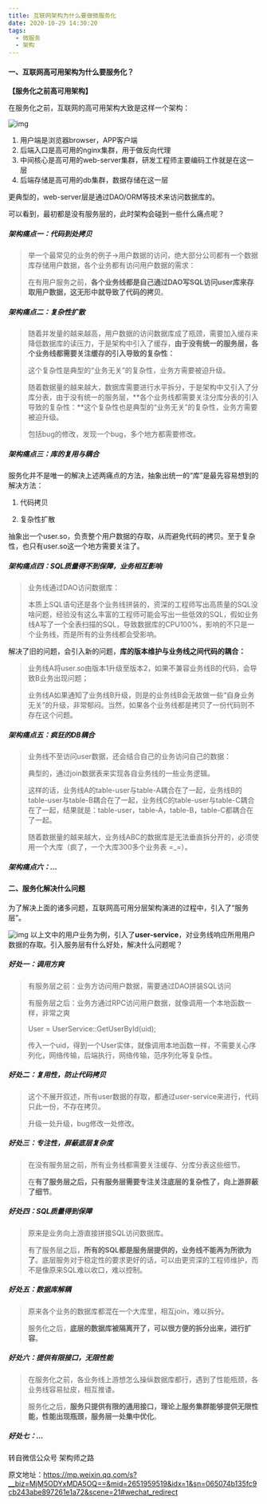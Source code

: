 ```yaml
---
title: 互联网架构为什么要做微服务化
date: 2020-10-29 14:30:20
tags:
  - 微服务
  - 架构
---
```


#### 一、互联网高可用架构为什么要服务化？

**【服务化之前高可用架构】**

在服务化之前，互联网的高可用架构大致是这样一个架构：

![img](http://mmbiz.qpic.cn/mmbiz/YrezxckhYOzVibiapcUml8TL6WGnMFnFQdaa0U2vqicT8MdMpmO4FQ1OibckrzeEnxMI8cCVPnO9M1kVEQBibZa172w/640?wx_fmt=png&tp=webp&wxfrom=5&wx_lazy=1&wx_co=1)

1. 用户端是浏览器browser，APP客户端
2. 后端入口是高可用的nginx集群，用于做反向代理
3. 中间核心是高可用的web-server集群，研发工程师主要编码工作就是在这一层
4. 后端存储是高可用的db集群，数据存储在这一层

更典型的，web-server层是通过DAO/ORM等技术来访问数据库的。

可以看到，最初都是没有服务层的，此时架构会碰到一些什么痛点呢？

##### 架构痛点一：代码到处拷贝

> 举一个最常见的业务的例子->用户数据的访问，绝大部分公司都有一个数据库存储用户数据，各个业务都有访问用户数据的需求：
>
> 在有用户服务之前，**各个业务线都是自己通过DAO写SQL访问user库来存取用户数据，这无形中就导致了代码的拷贝**。

##### 架构痛点二：复杂性扩散

> 随着并发量的越来越高，用户数据的访问数据库成了瓶颈，需要加入缓存来降低数据库的读压力，于是架构中引入了缓存，**由于没有统一的服务层，各个业务线都需要关注缓存的引入导致的复杂性：**
>
> 这个复杂性是典型的“业务无关”的复杂性，业务方需要被迫升级。
>
> 随着数据量的越来越大，数据库需要进行水平拆分，于是架构中又引入了分库分表，由于没有统一的服务层，**各个业务线都需要关注分库分表的引入导致的复杂性：**这个复杂性也是典型的“业务无关”的复杂性，业务方需要被迫升级。
>
> 包括bug的修改，发现一个bug，多个地方都需要修改。

##### **架构痛点三：库的复用与耦合**

服务化并不是唯一的解决上述两痛点的方法，抽象出统一的“库”是最先容易想到的解决方法：

1. 代码拷贝

2. 复杂性扩散

抽象出一个user.so，负责整个用户数据的存取，从而避免代码的拷贝。至于复杂性，也只有user.so这一个地方需要关注了。

##### **架构痛点四：SQL质量得不到保障，业务相互影响**

> 业务线通过DAO访问数据库：
>
> 本质上SQL语句还是各个业务线拼装的，资深的工程师写出高质量的SQL没啥问题，经验没有这么丰富的工程师可能会写出一些低效的SQL，假如业务线A写了一个全表扫描的SQL，导致数据库的CPU100%，影响的不只是一个业务线，而是所有的业务线都会受影响。

解决了旧的问题，会引入新的问题，**库的版本维护与业务线之间代码的耦合：**

> 业务线A将user.so由版本1升级至版本2，如果不兼容业务线B的代码，会导致B业务出现问题；
>
> 业务线A如果通知了业务线B升级，则是的业务线B会无故做一些“自身业务无关”的升级，非常郁闷。当然，如果各个业务线都是拷贝了一份代码则不存在这个问题。

##### **架构痛点五：疯狂的DB**耦合

> 业务线不至访问user数据，还会结合自己的业务访问自己的数据：
>
> 典型的，通过join数据表来实现各自业务线的一些业务逻辑。
>
> 这样的话，业务线A的table-user与table-A耦合在了一起，业务线B的table-user与table-B耦合在了一起，业务线C的table-user与table-C耦合在了一起，结果就是：table-user，table-A，table-B，table-C都耦合在了一起。
>
> 随着数据量的越来越大，业务线ABC的数据库是无法垂直拆分开的，必须使用一个大库（疯了，一个大库300多个业务表 =_=）。

##### **架构痛点六：…**



#### 二、服务化解决什么问题

为了解决上面的诸多问题，互联网高可用分层架构演进的过程中，引入了“服务层”。

![img](http://mmbiz.qpic.cn/mmbiz/YrezxckhYOzVibiapcUml8TL6WGnMFnFQdcq4MvXKHibauLibEPmMUJOGEWQLp5Plfqz1w4GicjbnHqrkibxDf6En2WA/640?wx_fmt=png&tp=webp&wxfrom=5&wx_lazy=1&wx_co=1)
以上文中的用户业务为例，引入了**user-service**，对业务线响应所用用户数据的存取。引入服务层有什么好处，解决什么问题呢？

##### **好处一：调用方爽**

> 有服务层之前：业务方访问用户数据，需要通过DAO拼装SQL访问
>
> 有服务层之后：业务方通过RPC访问用户数据，就像调用一个本地函数一样，非常之爽
>
> User = UserService::GetUserById(uid);
>
> 传入一个uid，得到一个User实体，就像调用本地函数一样，不需要关心序列化，网络传输，后端执行，网络传输，范序列化等复杂性。

##### **好处二：复用性，防止代码拷贝**

> 这个不展开叙述，所有user数据的存取，都通过user-service来进行，代码只此一份，不存在拷贝。
>
> 升级一处升级，bug修改一处修改。

##### **好处三：专注性，屏蔽底层复杂度**

> 在没有服务层之前，所有业务线都需要关注缓存、分库分表这些细节。
>
> 在**有了服务层之后，只有服务层需要专注关注底层的复杂性了，向上游屏蔽了细节**。

##### **好处四：SQL质量得到保障**

> 原来是业务向上游直接拼接SQL访问数据库。
>
> 有了服务层之后，**所有的SQL都是服务层提供的，业务线不能再为所欲为了**。底层服务对于稳定性的要求更好的话，可以由更资深的工程师维护，而不是像原来SQL难以收口，难以控制。

##### **好处五：数据库解耦**

> 原来各个业务的数据库都混在一个大库里，相互join，难以拆分。
>
> 服务化之后，**底层的数据库被隔离开了，可以很方便的拆分出来，进行扩容**。

##### **好处六：提供有限接口，无限性能**

> 在服务化之前，各业务线上游想怎么操纵数据库都行，遇到了性能瓶颈，各业务线容易扯皮，相互推诿。
>
> 服务化之后，**服务只提供有限的通用接口，理论上服务集群能够提供无限性能，性能出现瓶颈，服务层一处集中优化**。

##### **好处七：…**



转自微信公众号 架构师之路

原文地址：https://mp.weixin.qq.com/s?__biz=MjM5ODYxMDA5OQ==&mid=2651959519&idx=1&sn=065074b135fc9cb243abe897261e1a72&scene=21#wechat_redirect
